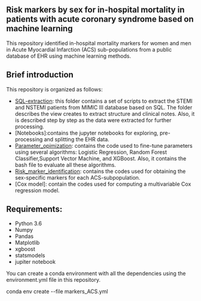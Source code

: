 ## Risk markers by sex for in-hospital mortality in patients with acute coronary syndrome based on machine learning

This repository identified in-hospital mortality markers for women and men in Acute Myocardial Infarction (ACS) sub-populations from a public database of EHR using machine learning methods.


## Brief introduction
This repository is organized as follows:

* [SQL-extraction](https://github.com/blancavazquez/Riskmarkers_AMI/tree/master/SQL-extraction): this folder contains a set of scripts to extract the STEMI and NSTEMI patients from MIMIC III database based on SQL. The folder describes the view creates to extract structure and clinical notes. Also, it is described step by step as the data were extracted for further processing.
* [Notebooks]:contains the jupyter notebooks for exploring, pre-processing and splitting the EHR data.
* [Parameter_opimization](https://github.com/blancavazquez/Riskmarkers_AMI/tree/master/Fine_tuning_params): contains the code used to fine-tune parameters using several algorithms: Logistic Regression, Random Forest Classifier,Support Vector Machine, and XGBoost. Also, it contains the bash file to evaluate all these algorithms.
* [Risk_marker_identification](https://github.com/blancavazquez/Riskmarkers_AMI/tree/master/Mortality_model): contains the codes used for obtaining the sex-specific markers for each ACS-subpopulation. 
* [Cox model]: contain the codes used for computing a multivariable Cox regression model.

## Requirements:
* Python 3.6
* Numpy
* Pandas
* Matplotlib
* xgboost
* statsmodels
* jupiter notebook

You can create a conda environment with all the dependencies using the environment.yml file in this repository.

conda env create --file markers_ACS.yml
